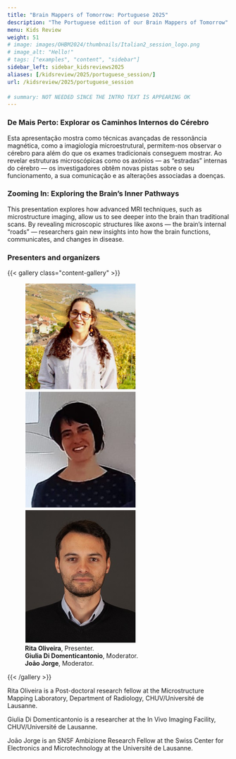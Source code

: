 ```yaml
---
title: "Brain Mappers of Tomorrow: Portuguese 2025"
description: "The Portuguese edition of our Brain Mappers of Tomorrow"
menu: Kids Review
weight: 51
# image: images/OHBM2024/thumbnails/Italian2_session_logo.png
# image_alt: "Hello!"
# tags: ["examples", "content", "sidebar"]
sidebar_left: sidebar_kidsreviews2025
aliases: [/kidsreview/2025/portuguese_session/]
url: /kidsreview/2025/portuguese_session

# summary: NOT NEEDED SINCE THE INTRO TEXT IS APPEARING OK
---
```

### De Mais Perto: Explorar os Caminhos Internos do Cérebro

Esta apresentação mostra como técnicas avançadas de ressonância magnética, como a imagiologia microestrutural, permitem-nos observar o cérebro para além do que os exames tradicionais conseguem mostrar. Ao revelar estruturas microscópicas como os axónios — as “estradas” internas do cérebro — os investigadores obtêm novas pistas sobre o seu funcionamento, a sua comunicação e as alterações associadas a doenças.

### Zooming In: Exploring the Brain’s Inner Pathways 

This presentation explores how advanced MRI techniques, such as microstructure imaging, allow us to see deeper into the brain than traditional scans. By revealing microscopic structures like axons — the brain’s internal “roads” — researchers gain new insights into how the brain functions, communicates, and changes in disease.

<!-- **[Registration is closed](https://docs.google.com/forms/d/e/1FAIpQLScSGwVp4u_BmJPfdx6EiwFffblTmG53RnQpQwb4B3_sg4XZYA/viewform?usp=sf_link)** -->

### Presenters and organizers

{{< gallery class="content-gallery" >}}
    <figure>
            <img style="margin: 0.1em 0.1em 0.1em 0.1em" src="/images/OHBM2025/BMT/Rita.png" alt="Rita Oliveira" width="250">
            <img style="margin: 0.1em 0.1em 0.1em 0.1em" src="/images/OHBM2025/BMT/Giulia.jpg" alt="Giulia Di Domenticantonio" width="250">
            <img style="margin: 0.1em 0.1em 0.1em 0.1em" src="/images/OHBM2025/BMT/JoaoJorge.jpg" alt="Joāo Jorge, Moderator" width="250">
        <figcaption>
            <b>Rita Oliveira</b>, Presenter.<br>
            <b>Giulia Di Domenticantonio</b>, Moderator.<br>
            <b>Joāo Jorge</b>, Moderator.
        </figcaption>
    </figure>
{{< /gallery >}}

Rita Oliveira is a Post-doctoral research fellow at the Microstructure Mapping Laboratory, Department of Radiology, CHUV/Université de Lausanne. 

Giulia Di Domenticantonio is a researcher at the  In Vivo Imaging Facility, CHUV/Université de Lausanne.

Joāo Jorge is an SNSF Ambizione Research Fellow at the Swiss Center for Electronics and Microtechnology at the Université de Lausanne.


<!-- ### Official Trailer

#### English subtitles
{{< youtube id="h02EFmRmLDY" >}}

#### Italian subtitles
{{< youtube id="JeIQBXy5dLs" >}} -->

<!-- ### The presentation

{{< gallery class="content-gallery" >}} 
    <figure> 
            <img style="margin: 0.1em 0.1em 0.1em 0.1em" src="/images/OHBM2023/kidsreview_2023/italian_isotta/Fv2DzoNWAAMK9ww.jpg" alt="Photo from the presentation" height="350">
            <img style="margin: 0.1em 0.1em 0.1em 0.1em" src="/images/OHBM2023/kidsreview_2023/italian_isotta/Fv2DzpJXgAARCZX.jpg" alt="Photo from the presentation" width="350">
            <img style="margin: 0.1em 0.1em 0.1em 0.1em" src="/images/OHBM2023/kidsreview_2023/italian_isotta/Fv2DzngWcAMD0Ot.jpg" alt="Photo from the presentation" width="350">
            <img style="margin: 0.1em 0.1em 0.1em 0.1em" src="/images/OHBM2023/kidsreview_2023/italian_isotta/Fv2DznfXsAERTCS.jpg" alt="Photo from the presentation" width="350">
            <img style="margin: 0.1em 0.1em 0.1em 0.1em" src="/images/OHBM2023/kidsreview_2023/italian_isotta/Fv2ENXsWIAEV1Ex.jpg" alt="Photo from the presentation" width="350">
        <figcaption>
            <b>Pictures from the presentation.</b>
        </figcaption>
    </figure>
{{< /gallery >}}

From [Irene Balboni](https://twitter.com/irene_balboni/status/1656627725308657664?s=20). -->
